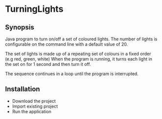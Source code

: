 # TurningLights

## Synopsis

Java program to turn on/off a set of coloured lights.
The number of lights is configurable on the command line with a default value of 20.
 
The set of lights is made up of a repeating set of colours in a fixed order (e.g red, green, white) 
When the program is running, it turns each light in the set on for 1 second and then turn it off.
 
The sequence continues in a loop until the program is interrupted.

## Installation

- Download the project
- Import existing project
- Run the application
